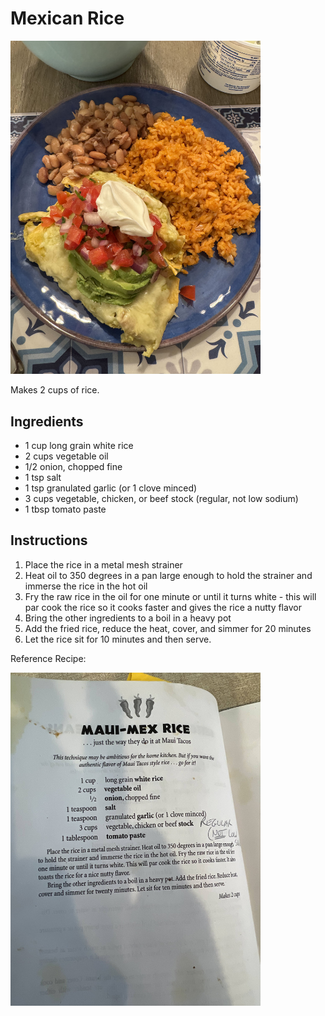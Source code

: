 # Mexican Rice 

<img src="mexican-rice.jpg" alt="Mexican Rice" width="400" />

Makes 2 cups of rice.

## Ingredients

- 1 cup long grain white rice
- 2 cups vegetable oil 
- 1/2 onion, chopped fine 
- 1 tsp salt
- 1 tsp granulated garlic (or 1 clove minced)
- 3 cups vegetable, chicken, or beef stock (regular, not low sodium) 
- 1 tbsp tomato paste

## Instructions

1. Place the rice in a metal mesh strainer 
2. Heat oil to 350 degrees in a pan large enough to hold the strainer and immerse the rice in the hot oil 
3. Fry the raw rice in the oil for one minute or until it turns white - this will par cook the rice so it cooks faster and gives the rice a nutty flavor
4. Bring the other ingredients to a boil in a heavy pot 
5. Add the fried rice, reduce the heat, cover, and simmer for 20 minutes
6. Let the rice sit for 10 minutes and then serve.


Reference Recipe: 

<img src="reference-recipe.jpg" alt="Reference Recipe" width="400" />